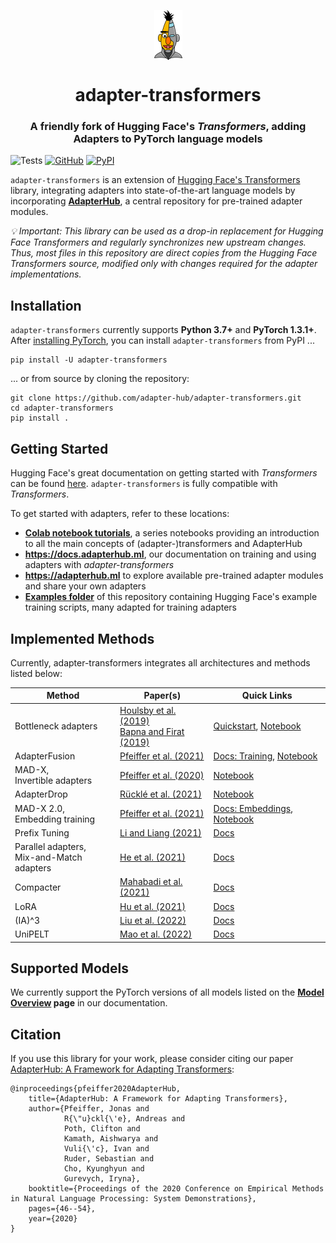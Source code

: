 <!---
Copyright 2020 The AdapterHub Team. All rights reserved.

Licensed under the Apache License, Version 2.0 (the "License");
you may not use this file except in compliance with the License.
You may obtain a copy of the License at

    http://www.apache.org/licenses/LICENSE-2.0

Unless required by applicable law or agreed to in writing, software
distributed under the License is distributed on an "AS IS" BASIS,
WITHOUT WARRANTIES OR CONDITIONS OF ANY KIND, either express or implied.
See the License for the specific language governing permissions and
limitations under the License.
-->

<p align="center">
<img style="vertical-align:middle" src="https://raw.githubusercontent.com/Adapter-Hub/adapter-transformers/master/adapter_docs/logo.png" />
</p>
<h1 align="center">
<span>adapter-transformers</span>
</h1>

<h3 align="center">
A friendly fork of Hugging Face's <i>Transformers</i>, adding Adapters to PyTorch language models
</h3>

![Tests](https://github.com/Adapter-Hub/adapter-transformers/workflows/Tests/badge.svg)
[![GitHub](https://img.shields.io/github/license/adapter-hub/adapter-transformers.svg?color=blue)](https://github.com/adapter-hub/adapter-transformers/blob/master/LICENSE)
[![PyPI](https://img.shields.io/pypi/v/adapter-transformers)](https://pypi.org/project/adapter-transformers/)

`adapter-transformers` is an extension of [Hugging Face's Transformers](https://github.com/huggingface/transformers) library, integrating adapters into state-of-the-art language models by incorporating **[AdapterHub](https://adapterhub.ml)**, a central repository for pre-trained adapter modules.

_💡 Important: This library can be used as a drop-in replacement for Hugging Face Transformers and regularly synchronizes new upstream changes.
Thus, most files in this repository are direct copies from the Hugging Face Transformers source, modified only with changes required for the adapter implementations._

## Installation

`adapter-transformers` currently supports **Python 3.7+** and **PyTorch 1.3.1+**.
After [installing PyTorch](https://pytorch.org/get-started/locally/), you can install `adapter-transformers` from PyPI ...

```
pip install -U adapter-transformers
```

... or from source by cloning the repository:

```
git clone https://github.com/adapter-hub/adapter-transformers.git
cd adapter-transformers
pip install .
```

## Getting Started

Hugging Face's great documentation on getting started with _Transformers_ can be found [here](https://huggingface.co/transformers/index.html). `adapter-transformers` is fully compatible with _Transformers_.

To get started with adapters, refer to these locations:

- **[Colab notebook tutorials](https://github.com/Adapter-Hub/adapter-transformers/tree/master/notebooks)**, a series notebooks providing an introduction to all the main concepts of (adapter-)transformers and AdapterHub
- **https://docs.adapterhub.ml**, our documentation on training and using adapters with _adapter-transformers_
- **https://adapterhub.ml** to explore available pre-trained adapter modules and share your own adapters
- **[Examples folder](https://github.com/Adapter-Hub/adapter-transformers/tree/master/examples/pytorch)** of this repository containing Hugging Face's example training scripts, many adapted for training adapters

## Implemented Methods

Currently, adapter-transformers integrates all architectures and methods listed below:

| Method | Paper(s) | Quick Links |
| --- | --- | --- |
| Bottleneck adapters | [Houlsby et al. (2019)](https://arxiv.org/pdf/1902.00751.pdf)<br> [Bapna and Firat (2019)](https://arxiv.org/pdf/1909.08478.pdf) | [Quickstart](https://docs.adapterhub.ml/quickstart.html), [Notebook](https://colab.research.google.com/github/Adapter-Hub/adapter-transformers/blob/master/notebooks/01_Adapter_Training.ipynb) |
| AdapterFusion | [Pfeiffer et al. (2021)](https://aclanthology.org/2021.eacl-main.39.pdf) | [Docs: Training](https://docs.adapterhub.ml/training.html#train-adapterfusion), [Notebook](https://colab.research.google.com/github/Adapter-Hub/adapter-transformers/blob/master/notebooks/03_Adapter_Fusion.ipynb) |
| MAD-X,<br> Invertible adapters | [Pfeiffer et al. (2020)](https://aclanthology.org/2020.emnlp-main.617/) | [Notebook](https://colab.research.google.com/github/Adapter-Hub/adapter-transformers/blob/master/notebooks/04_Cross_Lingual_Transfer.ipynb) |
| AdapterDrop | [Rücklé et al. (2021)](https://arxiv.org/pdf/2010.11918.pdf) | [Notebook](https://colab.research.google.com/github/Adapter-Hub/adapter-transformers/blob/master/notebooks/05_Adapter_Drop_Training.ipynb) |
| MAD-X 2.0,<br> Embedding training | [Pfeiffer et al. (2021)](https://arxiv.org/pdf/2012.15562.pdf) | [Docs: Embeddings](https://docs.adapterhub.ml/embeddings.html), [Notebook](https://colab.research.google.com/github/Adapter-Hub/adapter-transformers/blob/master/notebooks/08_NER_Wikiann.ipynb) |
| Prefix Tuning | [Li and Liang (2021)](https://arxiv.org/pdf/2101.00190.pdf) | [Docs](https://docs.adapterhub.ml/overview.html#prefix-tuning) |
| Parallel adapters,<br> Mix-and-Match adapters | [He et al. (2021)](https://arxiv.org/pdf/2110.04366.pdf) | [Docs](https://docs.adapterhub.ml/overview.html#mix-and-match-adapters) |
| Compacter | [Mahabadi et al. (2021)](https://arxiv.org/pdf/2106.04647.pdf) | [Docs](https://docs.adapterhub.ml/overview.html#compacter) |
| LoRA | [Hu et al. (2021)](https://arxiv.org/pdf/2106.09685.pdf) | [Docs](https://docs.adapterhub.ml/overview.html#lora) |
| (IA)^3 | [Liu et al. (2022)](https://arxiv.org/pdf/2205.05638.pdf) | [Docs](https://docs.adapterhub.ml/overview.html#ia-3) |
| UniPELT | [Mao et al. (2022)](https://arxiv.org/pdf/2110.07577.pdf) | [Docs](https://docs.adapterhub.ml/overview.html#unipelt) |

## Supported Models

We currently support the PyTorch versions of all models listed on the **[Model Overview](https://docs.adapterhub.ml/model_overview.html) page** in our documentation.

## Citation

If you use this library for your work, please consider citing our paper [AdapterHub: A Framework for Adapting Transformers](https://arxiv.org/abs/2007.07779):

```
@inproceedings{pfeiffer2020AdapterHub,
    title={AdapterHub: A Framework for Adapting Transformers},
    author={Pfeiffer, Jonas and
            R{\"u}ckl{\'e}, Andreas and
            Poth, Clifton and
            Kamath, Aishwarya and
            Vuli{\'c}, Ivan and
            Ruder, Sebastian and
            Cho, Kyunghyun and
            Gurevych, Iryna},
    booktitle={Proceedings of the 2020 Conference on Empirical Methods in Natural Language Processing: System Demonstrations},
    pages={46--54},
    year={2020}
}
```
